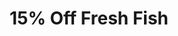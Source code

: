 ---
title: "15% Off Fresh Fish"
layout: AdvancedLayout
sections:
  - type: HeroSection
    variant: variant-d
    colors: colors-a
    width: "full"
    height: "auto"
    alignHoriz: "center"
    badge: "Code: 'salty'"
    title: "**15% Off** Fresh Fish"
    text: |-
      Use the promo code **salty** when you checkout from our online store to receieve 15% off your first order of fresh fish. We have the freshest stock of tuna, salmon and yellowfin offloaded at the docks every morning.
    feature:
      type: "ImageBlock"
      imageUrl: "https://source.unsplash.com/e9bho1OWGa0/640x360"
      imageAltText: "Image alt text"
      imageCaption: "Image caption"
  - type: CtaSection
    variant: variant-a
    colors: colors-a
    width: "full"
    height: "auto"
    alignHoriz: "center"
    title: "Browse our online store"
    actions:
      - type: Button
        label: Shop Online
        url: https://www.stackbit.com/
        style: primary
---